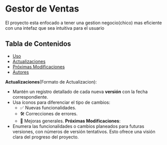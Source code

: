# Gestor de Ventas

El proyecto esta enfocado a tener una gestion negocio(chico) mas eficiente
con una intefaz que sea intuitiva para el usuario

## Tabla de Contenidos

- [Uso](#uso)
- [Actualizaciones](#actualizaciones)
- [Próximas Modificaciones](#próximas-modificaciones)
- [Autores](#autores)

**Actualizaciones**(Formato de Actualizacion):
   - Mantén un registro detallado de cada nueva **versión** con la fecha correspondiente.
   - Usa íconos para diferenciar el tipo de cambios:
     - ✅ Nuevas funcionalidades.
     - 🛠️ Correcciones de errores.
     - 🧹 Mejoras generales.
**Próximas Modificaciones**:
   - Enumera las funcionalidades o cambios planeados para futuras versiones, con números de versión tentativos. Esto ofrece una visión clara del progreso del proyecto.
